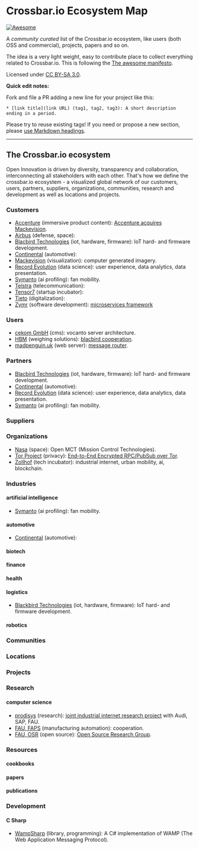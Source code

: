 # Crossbar.io Ecosystem Map

[![Awesome](https://awesome.re/badge.svg)](https://crossbar.io)

A *community curated* list of the Crossbar.io ecosystem, like users (both OSS and commercial), projects, papers and so on.

The idea is a very light weight, easy to contribute place to collect everything related to Crossbar.io. This is following the [The awesome manifesto](https://github.com/sindresorhus/awesome/blob/master/awesome.md).

Licensed under [CC BY-SA 3.0](https://creativecommons.org/licenses/by-sa/3.0/).

**Quick edit notes:**

Fork and file a PR adding a new line for your project like this:

```
* [link title](link URL) (tag1, tag2, tag3): A short description ending in a period.
```

Please try to reuse existing tags! If you need or propose a new section, please [use Markdown headings](https://github.com/adam-p/markdown-here/wiki/Markdown-Cheatsheet).

---


## The Crossbar.io ecosystem

Open Innovation is driven by diversity, transparency and collaboration, interconnecting all stakeholders with each other. That's how we define the crossbar.io ecosystem - a visualized global network of our customers, users, partners, suppliers, organizations, communities, research and development as well as locations and projects.


### Customers
* [Accenture](http://accenture.com) (immersive product content): [Accenture acquires Mackevision](http://www.mackevision.com/accenture-agrees-acquire-mackevision/).
* [Airbus](http://airbus.com) (defense, space):
* [Blacbird Technologies](http://blacbird.de) (iot, hardware, firmware): IoT hard- and firmware development.
* [Continental](http://continental.com) (automotive):
* [Mackevision](http://mackevision.com) (visualization): computer generated imagery.
* [Record Evolution](http://record-evolution.de/) (data science): user experience, data analytics, data presentation.
* [Symanto](http://symanto.net) (ai profiling): fan mobility.
* [Telstra](http://telstra.com) (telecommunication):
* [Tensor7](http://tensor7.io) (startup incubator):
* [Tieto](http://tieto.com) (digitalization):
* [Zymr](http://zymr.com) (software development): [microservices framework](https://www.zymr.com/introducing-crossbar-io-microservices-framework/)

### Users
* [cekom GmbH](https://www.cekom.com/132/VOCANTO%EF%BF%BD-architecture.htm) (cms): vocanto server architecture.
* [HBM](https://hbm.com) (weighing solutions): [blacbird cooperation](https://hbm.com/en/6304/wtx120-industrial-and-legal-for-trade-weighing-terminal/).
* [madpenguin.uk](https://madpenguin.uk) (web server): [message router](https://gareth.bult.co.uk/2017/09/22/its-a-mad-mad-world-2/).

### Partners
* [Blacbird Technologies](http://blacbird.de) (iot, hardware, firmware): IoT hard- and firmware development.
* [Continental](http://continental.com) (automotive):
* [Record Evolution](http://record-evolution.de/) (data science): user experience, data analytics, data presentation.
* [Symanto](http://symanto.net) (ai profiling): fan mobility.

### Suppliers

### Organizations
* [Nasa](https://nasa.github.io/openmct/) (space): Open MCT (Mission Control Technologies).
* [Tor Project](https://torproject.org) (privacy): [End-to-End Encrypted RPC/PubSub over Tor](https://meejah.ca/blog/end-to-end-encrypted-rpc-over-tor).
* [Zollhof](http://zollhof.de) (tech incubator): industrial internet, urban mobility, ai, blockchain.

### Industries
#### artificial intelligence
* [Symanto](http://symanto.net) (ai profiling): fan mobility.

#### automotive
* [Continental](http://continental.com) (automotive):

#### biotech
#### finance

#### health
#### logistics
* [Blackbird Technologies](http://blacbird.de) (iot, hardware, firmware): IoT hard- and firmware development.

#### robotics

### Communities

### Locations

### Projects

### Research
#### computer science
* [prodisys]() (research): [joint industrial internet research project](http://wi1.uni-erlangen.de/news-articles/neues-forschungsprojekt-prodisys-gestartet) with Audi, SAP, FAU.
* [FAU, FAPS](http://faps.fau.de) (manufacturing automation): cooperation.
* [FAU, OSR](http://osr.cs.fau.de) (open source): [Open Source Research Group](https://osr.cs.fau.de/category/general/letters-to-stakeholders/).

### Resources
#### cookbooks
#### papers
#### publications

### Development

#### C Sharp

* [WampSharp](https://github.com/Code-Sharp/WampSharp) (library, programming): A C# implementation of WAMP (The Web Application Messaging Protocol).
